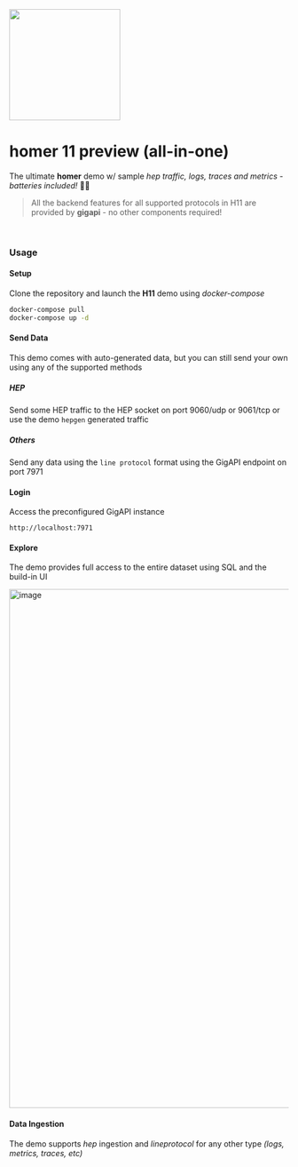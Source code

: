 <img src="https://github.com/user-attachments/assets/23ea0bbb-0e7e-4aa5-b470-976caf9869f6" height=200>

# homer 11 preview (all-in-one)
The ultimate  **homer** demo w/ sample _hep traffic, logs, traces and metrics_ - _batteries included!_ :battery::battery:

> All the backend features for all supported protocols in H11 are provided by **gigapi** - no other components required!

<br>

### Usage

#### Setup
Clone the repository and launch the **H11** demo using _docker-compose_

```bash
docker-compose pull 
docker-compose up -d
```

#### Send Data
This demo comes with auto-generated data, but you can still send your own using any of the supported methods

##### HEP
Send some HEP traffic to the HEP socket on port 9060/udp or 9061/tcp or use the demo `hepgen` generated traffic

##### Others
Send any data using the `line protocol` format using the GigAPI endpoint on port 7971


#### Login 
Access the preconfigured GigAPI instance
```
http://localhost:7971
```
#### Explore
The demo provides full access to the entire dataset using SQL and the build-in UI

<img width="1919" height="934" alt="image" src="https://github.com/user-attachments/assets/028b414f-d798-4d9a-a012-63bcc9dd7efc" />


#### Data Ingestion
The demo supports _hep_ ingestion and _lineprotocol_ for any other type _(logs, metrics, traces, etc)_

